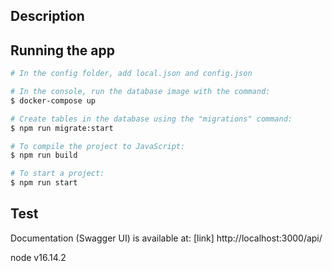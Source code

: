 ## Description

## Running the app

```bash
# In the config folder, add local.json and config.json

# In the console, run the database image with the command:
$ docker-compose up

# Create tables in the database using the "migrations" command:
$ npm run migrate:start

# To compile the project to JavaScript:
$ npm run build

# To start a project:
$ npm run start

```

## Test

Documentation (Swagger UI) is available at: [link] http://localhost:3000/api/

node v16.14.2
